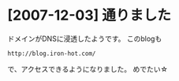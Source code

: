 # [2007-12-03] 通りました


ドメインがDNSに浸透したようです。
このblogも

`http://blog.iron-hot.com/`

で、アクセスできるようになりました。
めでたい☆

